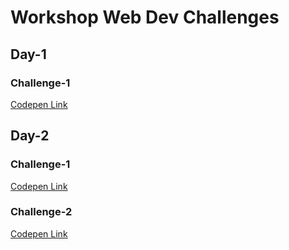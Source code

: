 # Workshop Web Dev Challenges
## Day-1
### Challenge-1
[Codepen Link](https://codepen.io/lucifer00911/full/dyzrPyW)

## Day-2
### Challenge-1
[Codepen Link](https://codepen.io/lucifer00911/full/OJjqPyw)
### Challenge-2
[Codepen Link](https://codepen.io/lucifer00911/full/rNzRaeO)